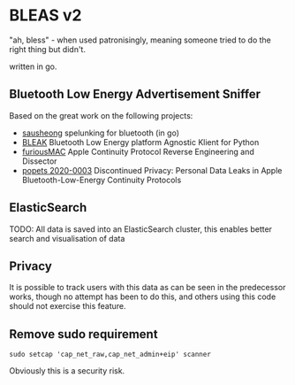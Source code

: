 # BLEAS v2

"ah, bless" - when used patronisingly, meaning someone tried to do the right thing but didn't.

written in go.

## Bluetooth Low Energy Advertisement Sniffer

Based on the great work on the following projects:

- [sausheong](https://towardsdatascience.com/spelunking-bluetooth-le-with-go-c2cff65a7aca) spelunking for bluetooth (in go)
- [BLEAK](https://github.com/hbldh/bleak) Bluetooth Low Energy platform Agnostic Klient for Python
- [furiousMAC](https://github.com/furiousMAC/continuity) Apple Continuity Protocol Reverse Engineering and Dissector
- [popets 2020-0003](https://content.sciendo.com/view/journals/popets/2020/1/article-p26.xml?language=en) Discontinued Privacy: Personal Data Leaks in
Apple Bluetooth-Low-Energy Continuity
Protocols

## ElasticSearch

TODO: All data is saved into an ElasticSearch cluster, this enables better search and visualisation of data

## Privacy

It is possible to track users with this data as can be seen in the predecessor works, though no attempt has been to do this, and others using this code should not exercise this feature.

## Remove sudo requirement

`sudo setcap 'cap_net_raw,cap_net_admin+eip' scanner`

Obviously this is a security risk.
